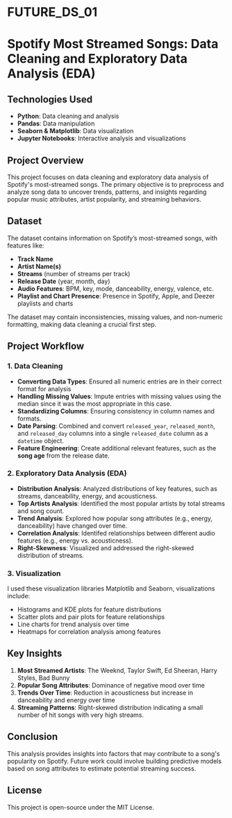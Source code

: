 # FUTURE_DS_01

# Spotify Most Streamed Songs: Data Cleaning and Exploratory Data Analysis (EDA)

## Technologies Used

- **Python**: Data cleaning and analysis
- **Pandas**: Data manipulation
- **Seaborn & Matplotlib**: Data visualization
- **Jupyter Notebooks**: Interactive analysis and visualizations

## Project Overview

This project focuses on data cleaning and exploratory data analysis of Spotify's most-streamed songs. The primary objective is to preprocess and analyze song data to uncover trends, patterns, and insights regarding popular music attributes, artist popularity, and streaming behaviors.

## Dataset

The dataset contains information on Spotify’s most-streamed songs, with features like:
- **Track Name**
- **Artist Name(s)**
- **Streams** (number of streams per track)
- **Release Date** (year, month, day)
- **Audio Features**: BPM, key, mode, danceability, energy, valence, etc.
- **Playlist and Chart Presence**: Presence in Spotify, Apple, and Deezer playlists and charts

The dataset may contain inconsistencies, missing values, and non-numeric formatting, making data cleaning a crucial first step.

## Project Workflow

### 1. Data Cleaning

- **Converting Data Types**: Ensured all numeric entries are in their correct format for analysis
- **Handling Missing Values**: Impute entries with missing values using the median since it was the most appropriate in this case.
- **Standardizing Columns**: Ensuring consistency in column names and formats.
- **Date Parsing**: Combined and convert `released_year`, `released_month`, and `released_day` columns into a single `released_date` column as a `datetime` object.
- **Feature Engineering**: Create additional relevant features, such as the **song age** from the release date.

### 2. Exploratory Data Analysis (EDA)

- **Distribution Analysis**: Analyzed distributions of key features, such as streams, danceability, energy, and acousticness.
- **Top Artists Analysis**: Identified the most popular artists by total streams and song count.
- **Trend Analysis**: Explored how popular song attributes (e.g., energy, danceability) have changed over time.
- **Correlation Analysis**: Identifed relationships between different audio features (e.g., energy vs. acousticness).
- **Right-Skewness**: Visualized and addressed the right-skewed distribution of streams.
  
### 3. Visualization

I used these visualization libraries Matplotlib and Seaborn, visualizations include:
- Histograms and KDE plots for feature distributions
- Scatter plots and pair plots for feature relationships
- Line charts for trend analysis over time
- Heatmaps for correlation analysis among features

## Key Insights

1. **Most Streamed Artists**: The Weeknd, Taylor Swift, Ed Sheeran, Harry Styles, Bad Bunny
2. **Popular Song Attributes**: Dominance of negative mood over time
3. **Trends Over Time**: Reduction in acousticness but increase in danceability and energy over time
4. **Streaming Patterns**: Right-skewed distribution indicating a small number of hit songs with very high streams.

## Conclusion

This analysis provides insights into factors that may contribute to a song's popularity on Spotify. Future work could involve building predictive models based on song attributes to estimate potential streaming success.

## License

This project is open-source under the MIT License.
